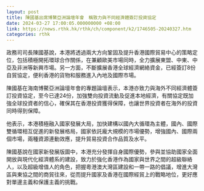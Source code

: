 ```yaml
---
layout: post
title: 陳國基出席博鰲亞洲論壇年會　稱致力與不同經濟體簽訂投資協定
date: 2024-03-27 17:00:05.000000000 +08:00
link: https://news.rthk.hk/rthk/ch/component/k2/1746505-20240327.htm
categories: rthk
---
```


政務司司長陳國基說，本港將透過兩大方向鞏固及提升香港國際貿易中心的策略定位，包括積極開拓環球合作關係，在兼顧歐美市場同時，全力擴展東盟、中東、中亞及非洲等新興市場。另一方面，不斷擴展香港全球經濟網絡資金，已經簽訂8份自貿協定，便利香港的貨物和服務進入內地及國際市場。

陳國基在海南博鰲亞洲論壇年會的專題論壇表示，本港亦致力與海外不同經濟體簽訂投資協定，至今已達24份，加強雙向投資流動及促進本地經濟，有關協定既加強全球投資者的信心，確保其在香港投資獲得保障，也讓世界投資者在海外的投資同時得到保障。

他表示，本港積極融入國家發展大局，加快建構以國內大循環為主體，國內、國際雙循環相互促進的新發展格局，國家依託龐大規模的市場優勢，增強國內、國際兩個市場，兩種資源連動效應，提升貿易投資合作品質及水平。

陳國基說在國家新發展版圖中，本港充分發揮自身國際優勢，參與並協助國家全面開放與現代化經濟體系的建設，致力於強化香港作為國家與世界之間的超級聯絡人，以及超級增值人的角色，把握粵港澳大灣區建設和一帶一路的倡議，增進大灣區與東協之間的商貿往來，從而提升國家及香港在國際經貿上的戰略地位，更好應對單邊主義和保護主義的挑戰。
